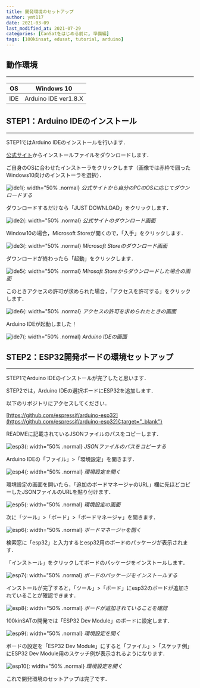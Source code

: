 ```yaml
---
title: 開発環境のセットアップ
author: ymt117
date: 2021-03-09
last_modified_at: 2021-07-29
categories: [CanSatをはじめる前に, 準備編]
tags: [100kinsat, edusat, tutorial, arduino]
---
```


## 動作環境
---

|OS|Windows 10|
|:---:|:---:|
|IDE|Arduino IDE ver1.8.X|

## STEP1：Arduino IDEのインストール
---

STEP1ではArduino IDEのインストールを行います．

[公式サイト](https://www.arduino.cc/en/Main/Software)からインストールファイルをダウンロードします．

ご自身のOSに合わせたインストーラをクリックします（画像では赤枠で囲ったWindows10向けのインストーラを選択）．

![ide1](/assets/img/post/setup-the-development-environment/IDE_install_1.png){: width="50% .normal}
_公式サイトから自分のPCのOSに応じてダウンロードする_

ダウンロードするだけなら「JUST DOWNLOAD」をクリックします．

![ide2](/assets/img/post/setup-the-development-environment/IDE_install_2.png){: width="50% .normal}
_公式サイトのダウンロード画面_

Window10の場合，Microsoft Storeが開くので，「入手」をクリックします．

![ide3](/assets/img/post/setup-the-development-environment/IDE_install_3.png){: width="50% .normal}
_Microsoft Storeのダウンロード画面_

ダウンロードが終わったら「起動」をクリックします．

![ide5](/assets/img/post/setup-the-development-environment/IDE_install_5.png){: width="50% .normal}
_Mirosoft Storeからダウンロードした場合の画面_

このときアクセスの許可が求められた場合，「アクセスを許可する」をクリックします．

![ide6](/assets/img/post/setup-the-development-environment/IDE_install_6.png){: width="50% .normal}
_アクセスの許可を求められたときの画面_

Arduino IDEが起動しました！

![ide7](/assets/img/post/setup-the-development-environment/IDE_install_7.png){: width="50% .normal}
_Arduino IDEの画面_

## STEP2：ESP32開発ボードの環境セットアップ
---

STEP1でArduino IDEのインストールが完了したと思います．

STEP2では，Arduino IDEの選択ボードにESP32を追加します．

以下のリポジトリにアクセスしてください．

[https://github.com/espressif/arduino-esp32](https://github.com/espressif/arduino-esp32){:target="_blank"}

READMEに記載されているJSONファイルのパスをコピーします．

![esp3](/assets/img/post/setup-the-development-environment/arduino3.png){: width="50% .normal}
_JSONファイルのパスをコピーする_

Arduino IDEの「ファイル」>「環境設定」を開きます．

![esp4](/assets/img/post/setup-the-development-environment/arduino4.png){: width="50% .normal}
_環境設定を開く_

環境設定の画面を開いたら，「追加のボードマネージャのURL」欄に先ほどコピーしたJSONファイルのURLを貼り付けます．

![esp5](/assets/img/post/setup-the-development-environment/arduino5.png){: width="50% .normal}
_環境設定の画面_

次に「ツール」>「ボード」>「ボードマネージャ」を開きます．

![esp6](/assets/img/post/setup-the-development-environment/arduino6.png){: width="50% .normal}
_ボードマネージャを開く_

検索窓に「esp32」と入力するとesp32用のボードのパッケージが表示されます．

「インストール」をクリックしてボードのパッケージをインストールします．

![esp7](/assets/img/post/setup-the-development-environment/arduino7.png){: width="50% .normal}
_ボードのパッケージをインストールする_

インストールが完了すると，「ツール」>「ボード」にesp32のボードが追加されていることが確認できます．

![esp8](/assets/img/post/setup-the-development-environment/arduino8.png){: width="50% .normal}
_ボードが追加されていることを確認_

100kinSATの開発では「ESP32 Dev Module」のボードに設定します．

![esp9](/assets/img/post/setup-the-development-environment/arduino9.png){: width="50% .normal}
_環境設定を開く_

ボードの設定を「ESP32 Dev Module」にすると「ファイル」>「スケッチ例」にESP32 Dev Module用のスケッチ例が表示されるようになります．

![esp10](/assets/img/post/setup-the-development-environment/arduino10.png){: width="50% .normal}
_環境設定を開く_

これで開発環境のセットアップは完了です．
